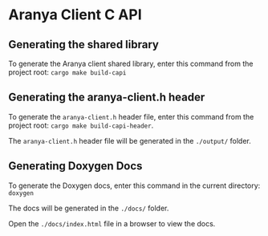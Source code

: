# Aranya Client C API

## Generating the shared library

To generate the Aranya client shared library, enter this command from the project root:
`cargo make build-capi`

## Generating the aranya-client.h header

To generate the `aranya-client.h` header file, enter this command from the project root:
`cargo make build-capi-header`.

The `aranya-client.h` header file will be generated in the `./output/` folder.

## Generating Doxygen Docs

To generate the Doxygen docs, enter this command in the current directory:
`doxygen`

The docs will be generated in the `./docs/` folder.

Open the `./docs/index.html` file in a browser to view the docs.
